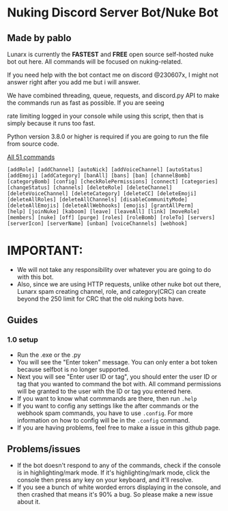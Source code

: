 # Nuking Discord Server Bot/Nuke Bot
## Made by pablo
Lunarx is currently the **FASTEST** and **FREE** open source self-hosted nuke bot out here. All commands will be focused on nuking-related.

If you need help with the bot contact me on discord @230607x, I might not answer right after you add me but i will answer.

We have combined threading, queue, requests, and discord.py API to make the commands run as fast as possible. If you are seeing

rate limiting logged in your console while using this script, then that is simply because it runs too fast.

Python version 3.8.0 or higher is required if you are going to run the file from source code.

[All 51 commands](manual.md)

```
[addRole] [addChannel] [autoNick] [addVoiceChannel] [autoStatus] 
[addEmoji] [addCategory] [banAll] [bans] [ban] [channelBomb] 
[categoryBomb] [config] [checkRolePermissions] [connect] [categories] 
[changeStatus] [channels] [deleteRole] [deleteChannel] 
[deleteVoiceChannel] [deleteCategory] [deleteCC] [deleteEmoji] 
[deleteAllRoles] [deleteAllChannels] [disableCommunityMode] 
[deleteAllEmojis] [deleteAllWebhooks] [emojis] [grantAllPerm] 
[help] [joinNuke] [kaboom] [leave] [leaveAll] [link] [moveRole] 
[members] [nuke] [off] [purge] [roles] [roleBomb] [roleTo] [servers] 
[serverIcon] [serverName] [unban] [voiceChannels] [webhook] 
```

# IMPORTANT: 
* We will not take any responsibility over whatever you are going to do with this bot.
* Also, since we are using HTTP requests, unlike other nuke bot out there, Lunarx spam creating channel, role, and category(CRC) can create beyond the 250 limit for CRC that the old nuking bots have.

## Guides
### 1.0 setup
* Run the .exe or the .py
* You will see the "Enter token" message. You can only enter a bot token because selfbot is no longer supported.
* Next you will see "Enter user ID or tag", you should enter the user ID or tag that you wanted to command the bot with. All command permissions will be granted to the user with the ID or tag you entered here.
* If you want to know what commmands are there, then run `.help`
* If you want to config any settings like the after commands or the webhook spam commands, you have to use `.config`. For more information on how to config will be in the `.config` command.
* If you are having problems, feel free to make a issue in this github page.  

## Problems/issues
* If the bot doesn't respond to any of the commands, check if the console is in highlighting/mark mode. If it's highlighting/mark mode, click the console then press any key on your keyboard, and it'll resolve.
* If you see a bunch of white worded errors displaying in the console, and then crashed that means it's 90% a bug. So please make a new issue about it.
